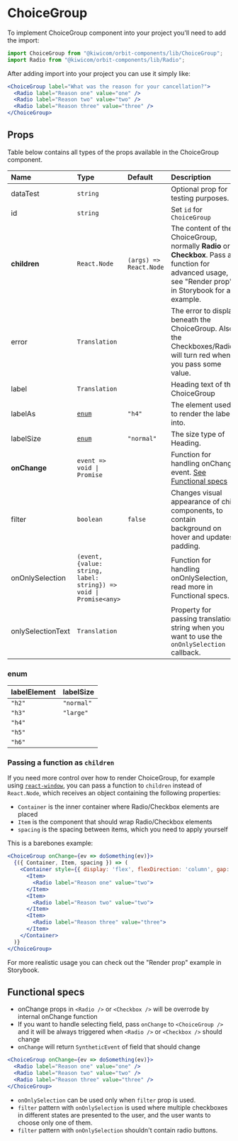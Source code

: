 # ChoiceGroup

To implement ChoiceGroup component into your project you'll need to add the import:

```jsx
import ChoiceGroup from "@kiwicom/orbit-components/lib/ChoiceGroup";
import Radio from "@kiwicom/orbit-components/lib/Radio";
```

After adding import into your project you can use it simply like:

```jsx
<ChoiceGroup label="What was the reason for your cancellation?">
  <Radio label="Reason one" value="one" />
  <Radio label="Reason two" value="two" />
  <Radio label="Reason three" value="three" />
</ChoiceGroup>
```

## Props

Table below contains all types of the props available in the ChoiceGroup component.

| Name              | Type                                                              | Default                | Description                                                                                                                                            |
| :---------------- | :---------------------------------------------------------------- | :--------------------- | :----------------------------------------------------------------------------------------------------------------------------------------------------- |
| dataTest          | `string`                                                          |                        | Optional prop for testing purposes.                                                                                                                    |
| id                | `string`                                                          |                        | Set `id` for `ChoiceGroup`                                                                                                                             |
| **children**      | `React.Node `                                                     | `(args) => React.Node` | The content of the ChoiceGroup, normally **Radio** or **Checkbox**. Pass a function for advanced usage, see "Render prop" in Storybook for an example. |
| error             | `Translation`                                                     |                        | The error to display beneath the ChoiceGroup. Also, the Checkboxes/Radios will turn red when you pass some value.                                      |
| label             | `Translation`                                                     |                        | Heading text of the ChoiceGroup                                                                                                                        |
| labelAs           | [`enum`](#enum)                                                   | `"h4"`                 | The element used to render the label into.                                                                                                             |
| labelSize         | [`enum`](#enum)                                                   | `"normal"`             | The size type of Heading.                                                                                                                              |
| **onChange**      | `event => void \| Promise`                                        |                        | Function for handling onChange event. [See Functional specs](#functional-specs)                                                                        |
| filter            | `boolean`                                                         | `false`                | Changes visual appearance of child components, to contain background on hover and updates padding.                                                     |
| onOnlySelection   | `(event, {value: string, label: string}) => void \| Promise<any>` |                        | Function for handling onOnlySelection, read more in Functional specs.                                                                                  |
| onlySelectionText | `Translation`                                                     |                        | Property for passing translation string when you want to use the `onOnlySelection` callback.                                                           |

### enum

| labelElement | labelSize  |
| :----------- | :--------- |
| `"h2"`       | `"normal"` |
| `"h3"`       | `"large"`  |
| `"h4"`       |
| `"h5"`       |
| `"h6"`       |

### Passing a function as `children`

If you need more control over how to render ChoiceGroup, for example using [`react-window`](https://github.com/bvaughn/react-window), you can pass a function to `children` instead of `React.Node`, which receives an object containing the following properties:

- `Container` is the inner container where Radio/Checkbox elements are placed
- `Item` is the component that should wrap Radio/Checkbox elements
- `spacing` is the spacing between items, which you need to apply yourself

This is a barebones example:

```jsx
<ChoiceGroup onChange={ev => doSomething(ev)}>
  {({ Container, Item, spacing }) => (
    <Container style={{ display: 'flex', flexDirection: 'column', gap: spacing }}>
      <Item>
        <Radio label="Reason one" value="two">
      </Item>
      <Item>
        <Radio label="Reason two" value="two">
      </Item>
      <Item>
        <Radio label="Reason three" value="three">
      </Item>
    </Container>
  )}
</ChoiceGroup>
```

For more realistic usage you can check out the "Render prop" example in Storybook.

## Functional specs

- onChange props in `<Radio />` or `<Checkbox />` will be overrode by internal onChange function
- If you want to handle selecting field, pass `onChange` to `<ChoiceGroup />` and it will be always triggered when `<Radio />` or `<Checkbox />` should change
- `onChange` will return `SyntheticEvent` of field that should change

```jsx
<ChoiceGroup onChange={ev => doSomething(ev)}>
  <Radio label="Reason one" value="one" />
  <Radio label="Reason two" value="two" />
  <Radio label="Reason three" value="three" />
</ChoiceGroup>
```

- `onOnlySelection` can be used only when `filter` prop is used.
- `filter` pattern with `onOnlySelection` is used where multiple checkboxes in different states are presented to the user, and the user wants to choose only one of them.
- `filter` pattern with `onOnlySelection` shouldn't contain radio buttons.
